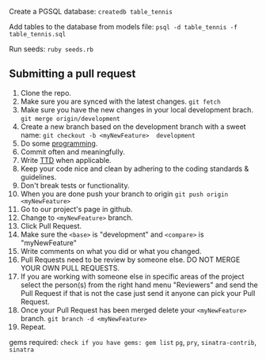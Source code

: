 Create a PGSQL database: `createdb table_tennis`

Add tables to the database from models file: `psql -d table_tennis -f table_tennis.sql`

Run seeds: `ruby seeds.rb`

## Submitting a pull request

1. Clone the repo.
2. Make sure you are synced with the latest changes.
    `git fetch`
3. Make sure you have the new changes in your local development brach.
    `git merge origin/development`
4. Create a new branch based on the development branch with a sweet name: `git checkout -b <myNewFeature>  development`
5. Do some [programming](http://programming-motherfucker.com).
6. Commit often and meaningfully.
7. Write [TTD](http://) when applicable.
6. Keep your code nice and clean by adhering to the coding standards & guidelines.
7. Don't break tests or functionality.
8. When you are done push your branch to origin
    `git push origin <myNewFeature>`
9. Go to our project's page in github.
10. Change to `<myNewFeature>` branch.
11. Click Pull Request.
12. Make sure the `<base>` is "development" and `<compare>` is "myNewFeature"
13. Write comments on what you did or what you changed.
14. Pull Requests need to be review by someone else. DO NOT MERGE YOUR OWN PULL REQUESTS.
14. If you are working with someone else in specific areas of the project select the person(s)
  from the right hand menu "Reviewers" and send the Pull Request if that is not the case just
  send it anyone can pick your Pull Request.
15. Once your Pull Request has been merged delete your `<myNewFeature>` branch.
  `git branch -d <myNewFeature>`
16. Repeat.  



gems required:
`check if you have gems: gem list`
`pg`, `pry`, `sinatra-contrib`, `sinatra`
